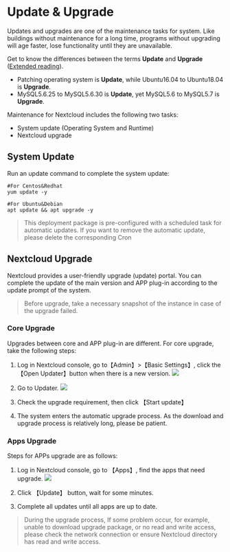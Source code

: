 # Update & Upgrade

Updates and upgrades are one of the maintenance tasks for system. Like buildings without maintenance for a long time, programs without upgrading will age faster, lose functionality until they are unavailable.

Get to know the differences between the terms **Update** and **Upgrade** ([Extended reading](https://support.websoft9.com/docs/faq/tech-upgrade.html#update-vs-upgrade)).
- Patching operating system is **Update**, while Ubuntu16.04 to Ubuntu18.04 is **Upgrade**. 
- MySQL5.6.25 to MySQL5.6.30 is **Update**, yet MySQL5.6 to MySQL5.7 is **Upgrade**.

Maintenance for Nextcloud includes the following two tasks:

- System update (Operating System and Runtime) 
- Nextcloud upgrade 

## System Update

Run an update command to complete the system update:

``` shell
#For Centos&Redhat
yum update -y

#For Ubuntu&Debian
apt update && apt upgrade -y
```
> This deployment package is pre-configured with a scheduled task for automatic updates. If you want to remove the automatic update, please delete the corresponding Cron

## Nextcloud Upgrade

Nextcloud provides a user-friendly upgrade (update) portal. You can complete the update of the main version and APP plug-in according to the update prompt of the system.
> Before upgrade, take a necessary snapshot of the instance in case of the upgrade failed.

### Core Upgrade

Upgrades between core and APP plug-in are different. For core upgrade, take the following steps:

1. Log in Nextcloud console, go to【Admin】>【Basic Settings】, click the【Open Updater】button when there is a new version.
   ![](https://libs.websoft9.com/Websoft9/DocsPicture/en/nextcloud/nextcloud-openupdater-websoft9.png)

2. Go to Updater.
   ![](https://libs.websoft9.com/Websoft9/DocsPicture/en/nextcloud/nextcloud-updater-websoft9.png)

3. Check the upgrade requirement, then click 【Start update】

4. The system enters the automatic upgrade process. As the download and upgrade process is relatively long, please be patient.

### Apps Upgrade

Steps for APPs upgrade are as follows:

1. Log in Nextcloud console, go to 【Apps】, find the apps that need upgrade.
   ![](https://libs.websoft9.com/Websoft9/DocsPicture/en/nextcloud/nextcloud-updatelist-websoft9.png)

2. Click 【Update】 button, wait for some minutes.

3. Complete all updates until all apps are up to date.

> During the upgrade process, If some problem occur, for example, unable to download upgrade package, or no read and write access, please check the network connection or ensure Nextcloud directory has read and write access.